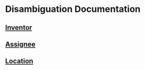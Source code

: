 # Disambiguation Documentation

## [Inventor](inventor.md)
## [Assignee](assignee.md)
## [Location](location.md)